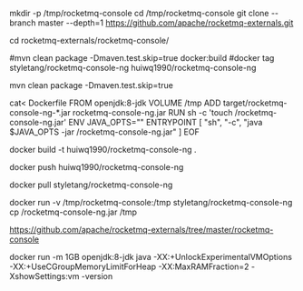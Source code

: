 





mkdir -p /tmp/rocketmq-console
cd /tmp/rocketmq-console
git clone --branch master --depth=1 https://github.com/apache/rocketmq-externals.git

cd rocketmq-externals/rocketmq-console/

#mvn clean package -Dmaven.test.skip=true docker:build
#docker tag styletang/rocketmq-console-ng huiwq1990/rocketmq-console-ng 

mvn clean package -Dmaven.test.skip=true

cat<<EOF > Dockerfile
FROM openjdk:8-jdk
VOLUME /tmp
ADD target/rocketmq-console-ng-*.jar rocketmq-console-ng.jar
RUN sh -c 'touch /rocketmq-console-ng.jar'
ENV JAVA_OPTS=""
ENTRYPOINT [ "sh", "-c", "java $JAVA_OPTS -jar /rocketmq-console-ng.jar" ]
EOF

docker build -t huiwq1990/rocketmq-console-ng .

docker push huiwq1990/rocketmq-console-ng





docker pull styletang/rocketmq-console-ng



docker run -v /tmp/rocketmq-console:/tmp styletang/rocketmq-console-ng cp /rocketmq-console-ng.jar /tmp




https://github.com/apache/rocketmq-externals/tree/master/rocketmq-console






 docker run -m 1GB  openjdk:8-jdk java -XX:+UnlockExperimentalVMOptions -XX:+UseCGroupMemoryLimitForHeap -XX:MaxRAMFraction=2 -XshowSettings:vm -version